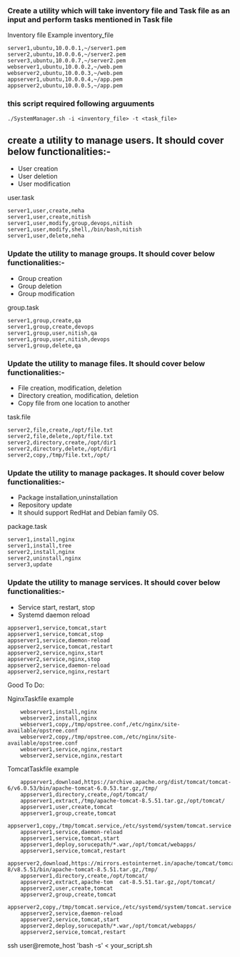 ### Create a utility which will take inventory file and Task file as an input and perform tasks mentioned in Task file

Inventory file Example
inventory_file 
```
server1,ubuntu,10.0.0.1,~/server1.pem
server2,ubuntu,10.0.0.6,~/server2.pem
server3,ubuntu,10.0.0.7,~/server2.pem
webserver1,ubuntu,10.0.0.2,~/web.pem
webserver2,ubuntu,10.0.0.3,~/web.pem
appserver1,ubuntu,10.0.0.4,~/app.pem
appserver2,ubuntu,10.0.0.5,~/app.pem
 ```
### this script required following arguuments
```
./SystemManager.sh -i <inventory_file> -t <task_file>
```
## create a  utility to manage users. It should cover below functionalities:-
- User creation
- User deletion
- User modification

user.task    
```
server1,user,create,neha  
server1,user,create,nitish 
server1,user,modify,group,devops,nitish
server1,user,modify,shell,/bin/bash,nitish
server1,user,delete,neha
```
    

### Update the utility to manage groups. It should cover below functionalities:-
- Group creation
- Group deletion
- Group modification

group.task
```
server1,group,create,qa
server1,group,create,devops    
server1,group,user,nitish,qa 
server1,group,user,nitish,devops
server1,group,delete,qa
```
### Update the utility to manage files. It should cover below functionalities:-
- File creation, modification, deletion
- Directory creation, modification, deletion
- Copy file from one location to another

task.file
```
server2,file,create,/opt/file.txt
server2,file,delete,/opt/file.txt 
server2,directory,create,/opt/dir1 
server2,directory,delete,/opt/dir1
server2,copy,/tmp/file.txt,/opt/
```

### Update the utility to manage packages. It should cover below functionalities:-
- Package installation,uninstallation
- Repository update
- It should support RedHat and Debian family OS.


package.task   
```
server1,install,nginx
server1,install,tree
server2,install,nginx
server2,uninstall,nginx
server3,update
```

### Update the utility to manage services. It should cover below functionalities:-
- Service start, restart, stop
- Systemd daemon reload
```
appserver1,service,tomcat,start  
appserver1,service,tomcat,stop
appserver1,service,daemon-reload
appserver2,service,tomcat,restart
appserver2,service,nginx,start  
appserver2,service,nginx,stop
appserver2,service,daemon-reload
appserver2,service,nginx,restart

```
Good To Do:

NginxTaskfile example
```
    webserver1,install,nginx
    webserver2,install,nginx
    webserver1,copy,/tmp/opstree.conf,/etc/nginx/site-available/opstree.conf
    webserver2,copy,/tmp/opstree.com,/etc/nginx/site-available/opstree.conf
    webserver1,service,nginx,restart
    webserver2,service,nginx,restart
```
TomcatTaskfile example
```
    appserver1,download,https://archive.apache.org/dist/tomcat/tomcat-6/v6.0.53/bin/apache-tomcat-6.0.53.tar.gz,/tmp/
    appserver1,directory,create,/opt/tomcat/
    appserver1,extract,/tmp/apache-tomcat-8.5.51.tar.gz,/opt/tomcat/
    appserver1,user,create,tomcat
    appserver1,group,create,tomcat
    appserver1,copy,/tmp/tomcat.service,/etc/systemd/system/tomcat.service
    appserver1,service,daemon-reload
    appserver1,service,tomcat,start
    appserver1,deploy,sorucepath/*.war,/opt/tomcat/webapps/
    appserver1,service,tomcat,restart
    appserver2,download,https://mirrors.estointernet.in/apache/tomcat/tomcat-8/v8.5.51/bin/apache-tomcat-8.5.51.tar.gz,/tmp/
    appserver1,directory,create,/opt/tomcat/
    appserver2,extract,apache-tom  cat-8.5.51.tar.gz,/opt/tomcat/
    appserver2,user,create,tomcat
    appserver2,group,create,tomcat
    appserver2,copy,/tmp/tomcat.service,/etc/systemd/system/tomcat.service
    appserver2,service,daemon-reload
    appserver2,service,tomcat,start
    appserver2,deploy,sorucepath/*.war,/opt/tomcat/webapps/
    appserver2,service,tomcat,restart
```


ssh user@remote_host 'bash -s' < your_script.sh
